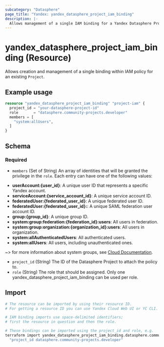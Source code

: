 ```yaml
---
subcategory: "Datasphere"
page_title: "Yandex: yandex_datasphere_project_iam_binding"
description: |-
  Allows management of a single IAM binding for a Yandex Datasphere Project.
---
```


# yandex_datasphere_project_iam_binding (Resource)

Allows creation and management of a single binding within IAM policy for an existing `Project`.

## Example usage

```terraform
resource "yandex_datasphere_project_iam_binding" "project-iam" {
  project_id = "your-datasphere-project-id"
  role       = "datasphere.community-projects.developer"
  members = [
    "system:allUsers",
  ]
}
```

<!-- schema generated by tfplugindocs -->
## Schema

### Required

- `members` (Set of String) An array of identities that will be granted the privilege in the `role`. Each entry can have one of the following values:
 * **userAccount:{user_id}**: A unique user ID that represents a specific Yandex account.
 * **serviceAccount:{service_account_id}**: A unique service account ID.
 * **federatedUser:{federated_user_id}**: A unique federated user ID.
 * **federatedUser:{federated_user_id}:**: A unique SAML federation user account ID.
 * **group:{group_id}**: A unique group ID.
 * **system:group:federation:{federation_id}:users**: All users in federation.
 * **system:group:organization:{organization_id}:users**: All users in organization.
 * **system:allAuthenticatedUsers**: All authenticated users.
 * **system:allUsers**: All users, including unauthenticated ones.

~> for more information about system groups, see [Cloud Documentation](https://yandex.cloud/docs/iam/concepts/access-control/system-group).
- `project_id` (String) The ID of the Datasphere Project to attach the policy to.
- `role` (String) The role that should be assigned. Only one yandex_datasphere_project_iam_binding can be used per role.

## Import

```bash
# The resource can be imported by using their resource ID.
# For getting a resource ID you can use Yandex Cloud Web UI or YC CLI.

# IAM binding imports use space-delimited identifiers;
# first the resource in question and then the role. 

# These bindings can be imported using the project_id and role, e.g.
terraform import yandex_datasphere_project_iam_binding.datasphere.community-projects.developer \
  "project_id datasphere.community-projects.developer"
```
